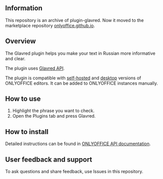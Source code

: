 ## Information

This repository is an archive of plugin-glavred. Now it moved to the marketplace repository [onlyoffice.github.io](https://github.com/ONLYOFFICE/onlyoffice.github.io/tree/master/sdkjs-plugins/content).

## Overview

The Glavred plugin helps you make your text in Russian more informative and clear. 

The plugin uses [Glavred API](https://glvrd.ru/api/).

The plugin is compatible with [self-hosted](https://github.com/ONLYOFFICE/DocumentServer) and [desktop](https://github.com/ONLYOFFICE/DesktopEditors) versions of ONLYOFFICE editors. It can be added to ONLYOFFICE instances manually. 

## How to use

1. Highlight the phrase you want to check.
2. Open the Plugins tab and press Glavred.

## How to install

Detailed instructions can be found in [ONLYOFFICE API documentation](https://api.onlyoffice.com/plugin/installation).

## User feedback and support

To ask questions and share feedback, use Issues in this repository.
